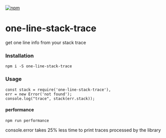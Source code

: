 [![npm](https://img.shields.io/npm/dt/one-line-stack-trace.svg?maxAge=2592000?style=flat-square)](https://www.npmjs.com/package/one-line-stack-trace)
# one-line-stack-trace
get one line info from your stack trace
### Installation
    npm i -S one-line-stack-trace
### Usage
    const stack = require('one-line-stack-trace'),
    err = new Error('not found');
    console.log("trace", stack(err.stack));
#### performance
    npm run performance

console.error takes 25% less time to print traces processed by the library
